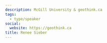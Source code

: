 ```yaml
---
description: McGill University & geothink.ca
tags:
  - type/speaker
social:
  website: https://geothink.ca
title: Renee Sieber
---
```

